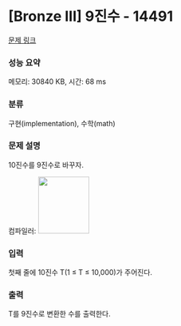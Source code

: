 # [Bronze III] 9진수 - 14491 

[문제 링크](https://www.acmicpc.net/problem/14491) 

### 성능 요약

메모리: 30840 KB, 시간: 68 ms

### 분류

구현(implementation), 수학(math)

### 문제 설명

<p>10진수를 9진수로 바꾸자.</p>

<p>컴파일러: <img alt="" src="" style="height:114px; width:102px"></p>

### 입력 

 <p>첫째 줄에 10진수 T(1 ≤ T ≤ 10,000)가 주어진다.</p>

### 출력 

 <p>T를 9진수로 변환한 수를 출력한다.</p>

